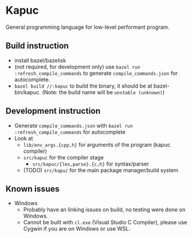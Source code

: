 # Kapuc
General programming language for low-level performant program.

## Build instruction
- install bazel/bazelisk
- (not required, for development only) use `bazel run :refresh_compile_commands` to generate `compile_commands.json` for autocomplete.
- `bazel build //:kapuc` to build the binary, it should be at bazel-bin/kapuc. (Note: the build name will be `unstable (unknown)`)

## Development instruction
- Generate `compile_commands.json` with `bazel run :refresh_compile_commands` for autocomplete
- Look at
  - `lib/env_args.{cpp,h}` for arguments of the program (kapuc compiler)
  - `src/kapuc` for the compiler stage
    - `src/kapuc/{lex,parse}.{c,h}` for syntax/parser
  - (TODO) `src/kapu/` for the main package manager/build system

## Known issues
- Windows
  - Probably have an linking issues on build, no testing were done on Windows.
  - Cannot be built with `cl.exe` (Visual Studio C Compiler), please use Cygwin if you are on Windows or use WSL.
